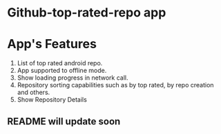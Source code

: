 # Github-top-rated-repo app


# App's Features
1. List of top rated android repo.
2. App supported to offline mode.
3. Show loading progress in network call.
4. Repository sorting capabilities such as by top rated, by repo creation and  others.
5. Show Repository Details

## README will update soon